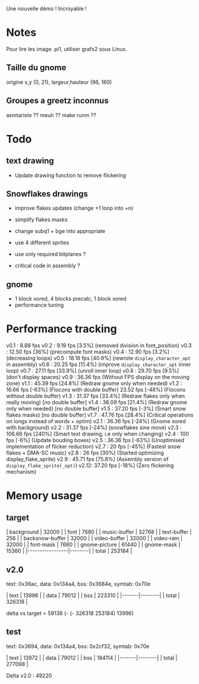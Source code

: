 Une nouvelle démo ! Incroyable !

# Notes

Pour lire les image .pi1, utiliser grafx2 sous Linux.

## Taille du gnome

origine x,y (0, 21), largeur,hauteur (96, 160)

## Groupes a greetz inconnus

asmtariste ??
meuh ??
make runm ??

# Todo

## text drawing

- Update drawing function to remove flickering

## Snowflakes drawings

- improve flakes updates (change +1 loop into +n)
- simplify flakes masks
- change subq1 + bge into appropriate

- use 4 different sprites
- use only required bitplanes ?
- critical code in assembly ?

## gnome

- 1 block xored, 4 blocks precalc, 1 block xored
- performance tuning


# Performance tracking

v0.1 :  8.88 fps
v0.2 :  9.19 fps [3.5%]  (removed division in font_position)
v0.3 : 12.50 fps [36%]   (precompute font masks)
v0.4 : 12.90 fps [3.2%]  (decreasing loops)
v0.5 : 18.18 fps [40.9%] (rewrote `display_character_opt` in assembly)
v0.6 : 20.25 fps [11.4%] (improve `display_character_opt` inner loop)
v0.7 : 27.11 fps [33.9%] (unroll inner loop)
v0.8 : 29.70 fps [9.5%]  (don't display spaces)
v0.9 : 36.36 fps         (Without FPS display on the moving zone)
v1.1 : 45.39 fps [24.8%] (Redraw gnome only when needed)
v1.2 : 16.66 fps [-63%]  (Flocons with double buffer)
       23.52 fps [-48%]  (Flocons without double buffer)
v1.3 : 31.37 fps [33.4%] (Redraw flakes only when really moving) [no double buffer]
v1.4 : 38.09 fps [21.4%] (Redraw gnome only when needed) [no double buffer]
v1.5 : 37.20 fps [-3%]   (Smart snow flakes masks) [no double buffer]
v1.7 : 47.76 fps [28.4%] (Critical operations on longs instead of words + optim)
v2.1 : 36.36 fps [-24%]  (Gnome xored with background)
v2.2 : 31.37 fps [-24%]  (snowflakes sine move)
v2.3 : 106.66 fps [240%] (Smart text drawing, i.e only when changing)
v2.4 : 100 fps   [-6%]   (Update bouding boxes)
v2.5 : 36.36 fps [-63%]  (Unoptimised implementation of flicker reduction)
v2.7 : 20 fps    [-45%]  (Fastest snow flakes + DMA-SC music)
v2.8 : 26 fps    [30%]   (Started optimizing display_flake_sprite)
v2.9 : 45.71 fps [75.8%] (Assembly version of  `display_flake_sprite(_opt)`)
v2.12: 37.20 fps [-18%]  (Zero flickering mechanism)

# Memory usage

## target

| background      | 32000  |
| font            | 7680   |
| music-buffer    | 32768  |
| text-buffer     | 256    |
| backsnow-buffer | 32000  |
| video-buffer    | 32000  |
| video-ram       | 32000  |
| font-mask       | 7680   |
| gnome-picture   | 61440  |
| gnome-mask      | 15360  |
|-----------------|--------|
| total           | 253184 |

## v2.0

text: 0x36ac, data: 0x134a4, bss: 0x3684e, symtab: 0x70e

| text  | 13996  |
| data  | 79012  |
| bss   | 223310 |
|-------|--------|
| total | 326318 |

delta vs target = 59138 (- (- 326318 253184) 13996)

## test

text: 0x3694, data: 0x134a4, bss: 0x2cf32, symtab: 0x70e

| text  | 13972  |
| data  | 79012  |
| bss   | 184114 |
|-------|--------|
| total | 277098 |

Delta v2.0 : 49220


